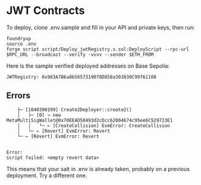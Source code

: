 # JWT Contracts

To deploy, clone .env.sample and fill in your API and private keys, then run:

```
foundryup
source .env
forge script script/Deploy_jwtRegistry.s.sol:DeployScript --rpc-url $RPC_URL --broadcast --verify -vvvv --sender $ETH_FROM
```

Here is the sample verified deployed addresses on Base Sepolia:
```
JWTRegistry: 0x983A7B6a8b5657319078D858a303830C99761108
```

## Errors

```
    ├─ [1040390199] Create2Deployer::create2()
    │   ├─ [0] → new MetaMultiSigWallet@0x70EEAD58493d2cDcc62004674c95ee6C529723E1
    │   │   └─ ← [CreateCollision] EvmError: CreateCollision
    │   └─ ← [Revert] EvmError: Revert
    └─ ← [Revert] EvmError: Revert


Error:
script failed: <empty revert data>
```

This means that your salt in .env is already taken, probably on a previous deployment. Try a different one.
